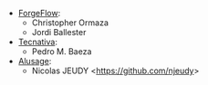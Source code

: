   - [ForgeFlow](https://www.forgeflow.com):
      - Christopher Ormaza
      - Jordi Ballester
  - [Tecnativa](https://www.tecnativa.com):
      - Pedro M. Baeza
  - [Alusage](https://nicolas.alusage.fr):
      - Nicolas JEUDY \<<https://github.com/njeudy>\>
